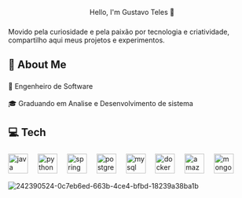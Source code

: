 <p align="center">Hello, I'm Gustavo Teles 👋</p>

###

<p align="left">Movido pela curiosidade e pela paixão por tecnologia e criatividade, compartilho aqui meus projetos e experimentos.</p>

###

<h2 align="left">🧠 About Me</h2>

###

<p align="left">🔭 Engenheiro de Software<br><br>🎓 Graduando em Analise e Desenvolvimento de sistema</p>

###

<div align="center">
</div>

###

<h2 align="left">💻 Tech</h2>

###

<div align="left">
  <img src="https://skillicons.dev/icons?i=java" height="40" alt="java logo"  />
  <img width="12" />
  <img src="https://skillicons.dev/icons?i=py" height="40" alt="python logo"  />
  <img width="12" />
  <img src="https://skillicons.dev/icons?i=spring" height="40" alt="spring logo"  />
  <img width="12" />
  <img src="https://skillicons.dev/icons?i=postgres" height="40" alt="postgresql logo"  />
  <img width="12" />
  <img src="https://skillicons.dev/icons?i=mysql" height="40" alt="mysql logo"  />
  <img width="12" />
  <img src="https://skillicons.dev/icons?i=docker" height="40" alt="docker logo"  />
  <img width="12" />
  <img src="https://skillicons.dev/icons?i=aws" height="40" alt="amazonwebservices logo"  />
  <img width="12" />
  <img src="https://skillicons.dev/icons?i=mongodb" height="40" alt="mongodb logo"  />
  <img width="12" />

  

![242390524-0c7eb6ed-663b-4ce4-bfbd-18239a38ba1b](https://github.com/user-attachments/assets/e74343e3-13ea-40bc-85a7-1c161d14bc1d)

###
